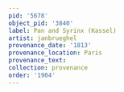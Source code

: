 ```yaml
---
pid: '5678'
object_pid: '3840'
label: Pan and Syrinx (Kassel)
artist: janbrueghel
provenance_date: '1813'
provenance_location: Paris
provenance_text:
collection: provenance
order: '1904'
---
```

